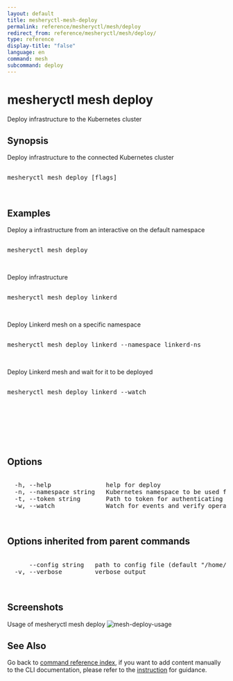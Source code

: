 ```yaml
---
layout: default
title: mesheryctl-mesh-deploy
permalink: reference/mesheryctl/mesh/deploy
redirect_from: reference/mesheryctl/mesh/deploy/
type: reference
display-title: "false"
language: en
command: mesh
subcommand: deploy
---
```


# mesheryctl mesh deploy

Deploy infrastructure to the Kubernetes cluster

## Synopsis

Deploy infrastructure to the connected Kubernetes cluster

<pre class='codeblock-pre'>
<div class='codeblock'>
mesheryctl mesh deploy [flags]

</div>
</pre>

## Examples

Deploy a infrastructure from an interactive on the default namespace

<pre class='codeblock-pre'>
<div class='codeblock'>
mesheryctl mesh deploy

</div>
</pre>

Deploy infrastructure

<pre class='codeblock-pre'>
<div class='codeblock'>
mesheryctl mesh deploy linkerd

</div>
</pre>

Deploy Linkerd mesh on a specific namespace

<pre class='codeblock-pre'>
<div class='codeblock'>
mesheryctl mesh deploy linkerd --namespace linkerd-ns

</div>
</pre>

Deploy Linkerd mesh and wait for it to be deployed

<pre class='codeblock-pre'>
<div class='codeblock'>
mesheryctl mesh deploy linkerd --watch

</div>
</pre>

<pre class='codeblock-pre'>
<div class='codeblock'>
		

</div>
</pre>

## Options

<pre class='codeblock-pre'>
<div class='codeblock'>
  -h, --help               help for deploy
  -n, --namespace string   Kubernetes namespace to be used for deploying the validation tests and sample workload (default "default")
  -t, --token string       Path to token for authenticating to Meshery API
  -w, --watch              Watch for events and verify operation (in beta testing)

</div>
</pre>

## Options inherited from parent commands

<pre class='codeblock-pre'>
<div class='codeblock'>
      --config string   path to config file (default "/home/runner/.meshery/config.yaml")
  -v, --verbose         verbose output

</div>
</pre>

## Screenshots

Usage of mesheryctl mesh deploy
![mesh-deploy-usage](/assets/img/mesheryctl/deploy-mesh.png)

## See Also

Go back to [command reference index](/reference/mesheryctl/), if you want to add content manually to the CLI documentation, please refer to the [instruction](/project/contributing/contributing-cli#preserving-manually-added-documentation) for guidance.
